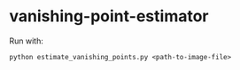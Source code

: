 # vanishing-point-estimator

Run with:

```
python estimate_vanishing_points.py <path-to-image-file>
```
